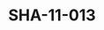 ---
pid: SHA-11-013
title: SHA-11-013
language: en
collection: Sharhabil Ahmed
original_label: 
rights: Sharhabil Ahmed
location_of_original: Sharhabil Ahmed
photographer_or_studio: 
scanned_from: photograph 15.5 by 20.6
_date: '1966'
location: Kenya, Nairobi
description: 'Sudanese Ambassador Sayed Mirghani and Kenyan government officials welcoming
  Harambe '
additional_notes: 
permission_display: 'yes'
on_server: 'no'
on_website: 'no'
permalink: /archive/en/sha-11-013.html
layout: photo-page
---